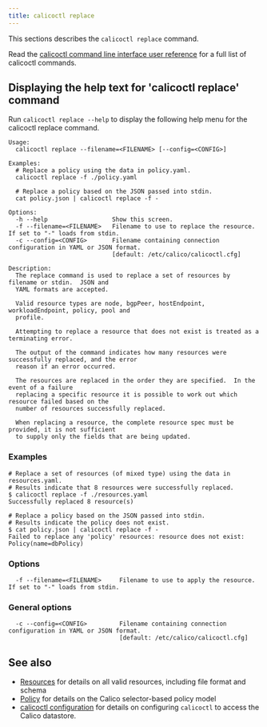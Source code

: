```yaml
---
title: calicoctl replace
---
```


This sections describes the `calicoctl replace` command.

Read the [calicoctl command line interface user reference](../calicoctl.md) 
for a full list of calicoctl commands.

## Displaying the help text for 'calicoctl replace' command

Run `calicoctl replace --help` to display the following help menu for the 
calicoctl replace command.

```
Usage:
  calicoctl replace --filename=<FILENAME> [--config=<CONFIG>]

Examples:
  # Replace a policy using the data in policy.yaml.
  calicoctl replace -f ./policy.yaml

  # Replace a policy based on the JSON passed into stdin.
  cat policy.json | calicoctl replace -f -

Options:
  -h --help                  Show this screen.
  -f --filename=<FILENAME>   Filename to use to replace the resource.  If set to "-" loads from stdin.
  -c --config=<CONFIG>       Filename containing connection configuration in YAML or JSON format.
                             [default: /etc/calico/calicoctl.cfg]

Description:
  The replace command is used to replace a set of resources by filename or stdin.  JSON and
  YAML formats are accepted.

  Valid resource types are node, bgpPeer, hostEndpoint, workloadEndpoint, policy, pool and
  profile.

  Attempting to replace a resource that does not exist is treated as a terminating error.

  The output of the command indicates how many resources were successfully replaced, and the error
  reason if an error occurred.

  The resources are replaced in the order they are specified.  In the event of a failure
  replacing a specific resource it is possible to work out which resource failed based on the
  number of resources successfully replaced.

  When replacing a resource, the complete resource spec must be provided, it is not sufficient
  to supply only the fields that are being updated.
```

### Examples
```
# Replace a set of resources (of mixed type) using the data in resources.yaml.
# Results indicate that 8 resources were successfully replaced.
$ calicoctl replace -f ./resources.yaml
Successfully replaced 8 resource(s)

# Replace a policy based on the JSON passed into stdin.
# Results indicate the policy does not exist.
$ cat policy.json | calicoctl replace -f -
Failed to replace any 'policy' resources: resource does not exist: Policy(name=dbPolicy)
```

### Options
```
  -f --filename=<FILENAME>     Filename to use to apply the resource.  If set to "-" loads from stdin.
```

### General options
```
  -c --config=<CONFIG>         Filename containing connection configuration in YAML or JSON format.
                               [default: /etc/calico/calicoctl.cfg]
```

## See also
-  [Resources](../resources) for details on all valid resources, including file format
   and schema
-  [Policy](../resources/policy.md) for details on the Calico selector-based policy model
-  [calicoctl configuration](../setup/config.md) for details on configuring `calicoctl` to access
   the Calico datastore.
